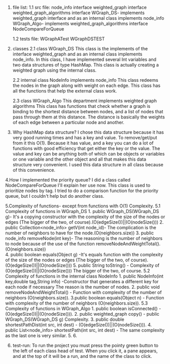1. file list:
    1.1 src file:
    node_info interface
    weighted_graph interface
    weighted_graph_algorithms interface
    WGraph_DS- implements weighted_graph interface and as an internal class implements node_info 
    WGraph_Algo- implements weighted_graph_algorithms interface
    NodeCompareForQueue
    
    1.2 tests file:
    WGraphATest
    WGraphDSTEST
 
2. classes 
    2.1 class WGraph_DS 
    This class is the implements of the interface weighted_graph and as an internal class implements node_info.
    In this class, I have implemented several Int variables and two data structures of type HashMap.
    This class is actually creating a weighted graph using the internal class.  
    
    2.2  internal class NodeInfo implements node_info
    This class redeems the nodes in the graph along with weight on each edge.
    This class has all the functions that help the external class work.
    
    2.3 class WGraph_Algo
    This department implements weighted graph algorithms
    This class has functions that check whether a graph is binding to the shortest distance between nodes, and a list of nodes
    that pass through them at this distance.
    The distance is basically the weights of each edge between a particular node and another.
    
3. Why HashMap data structure?
    I chose this data structure because it has very good running times and has a key and value.
    To remove/get/put from it this O(1).
    Because it has value, and a key you can do a lot of functions with good efficiency that get either the key or the value.
    The value and key can be anything both of which can be objects or variables or one variable and the other 
    object and all that makes this data structure very convenient.
    I used this data structure in all class because of this convenience.
    
4.How I implemented the priority queue?
     I did a class called NodeCompareForQueue I'll explain her use now.
     This class is used to prioritize nodes by tag.
     I tried to do a comparison function for the priority queue, but I couldn't help but do another class.

5.Complexity of functions- except from functions with O(1) Complexity.
    5.1 Complexity of functions in WGraph_DS
    1. public WGraph_DS(WGraph_DS g)- It's a copying constructor with the complexity of the size of the nodes or edges
    (The bigger of the two, of course).(O(edgeSize())||(O(nodeSize()))
    2. public Collection<node_info> getV(int node_id)- The complication is the number of neighbors to have for the node.(O(neighbors.size))
    3. public node_info removeNode(int key)- The reasoning is the number of neighbors to node because of the use of the function
    removeNodeAndWeightTotal().(O(neighbors.size))   
    4. public boolean equals(Object g) -It's equals function with the complexity of the size of the nodes or edges
    (The bigger of the two, of course).(O(edgeSize())||(O(nodeSize()))
    5. public String toString() - Complexity of (O(edgeSize())||(O(nodeSize())) The bigger of the two, of course.
    5.2 Complexity of functions in the internal class NodeInfo
    1. public NodeInfo(int key,double tag,String info) -Constructor that generates a different key for each node if necessary The reason is the number of nodes.
    2. public void removeNodeAndWeightTotal() - Function with complexity of the number of neighbors (O(neighbors.size)).
    3.public boolean equals(Object n) - Function with complexity of the number of neighbors (O(neighbors.size)).
    5.3 Complexity of functions in WGraph_Algo
    1. public boolean isConnected() - (O(edgeSize())||(O(nodeSize())).
    2. public weighted_graph copy() - public WGraph_DS(WGraph_DS g) Complexity. 
    3. public double shortestPathDist(int src, int dest) - (O(edgeSize())||(O(nodeSize())).
    4. public List<node_info> shortestPath(int src, int dest) - The same complexity as the last one is very similar.
    5. 
    6.
    
6.  test-run:
    To run the project you must press the pointy green button to the left of each class head of test.
    When you click it, a pane appears, and at the top of it will be a run, and the name of the class to click.